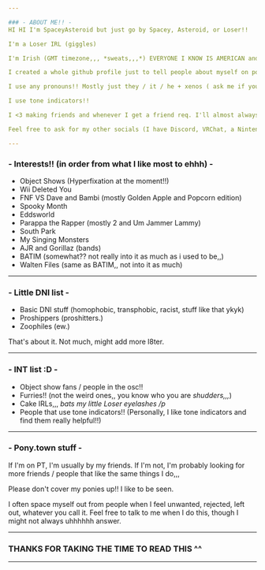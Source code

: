 ```yaml
---

### - ABOUT ME!! -
HI HI I'm SpaceyAsteroid but just go by Spacey, Asteroid, or Loser!!

I'm a Loser IRL (giggles)

I'm Irish (GMT timezone,,, *sweats,,,*) EVERYONE I KNOW IS AMERICAN and im like so far ahead of them *sobs violently.*

I created a whole github profile just to tell people about myself on pony.town,,, lol

I use any pronouns!! Mostly just they / it / he + xenos ( ask me if you want to know what they are!! :D )

I use tone indicators!!

I <3 making friends and whenever I get a friend req. I'll almost always accept it so feel free to friend me if you want to ^^

Feel free to ask for my other socials (I have Discord, VRChat, a Nintendo Switch, a Playstation [PS4,,*sobs*], ROBLOX, and more..*giggles*)

---
```


### - Interests!! (in order from what I like most to ehhh) -
- Object Shows (Hyperfixation at the moment!!)
- Wii Deleted You
- FNF VS Dave and Bambi (mostly Golden Apple and Popcorn edition)
- Spooky Month
- Eddsworld
- Parappa the Rapper (mostly 2 and Um Jammer Lammy)
- South Park
- My Singing Monsters
- AJR and Gorillaz (bands)
- BATIM (somewhat?? not really into it as much as i used to be,,)
- Walten Files (same as BATIM,, not into it as much)

---

### - Little DNI list -
- Basic DNI stuff (homophobic, transphobic, racist, stuff like that ykyk)
- Proshippers (proshitters.)
- Zoophiles (ew.)

That's about it. Not much, might add more l8ter.

---

### - INT list :D -
- Object show fans / people in the osc!!
- Furries!! (not the weird ones,, you know who you are *shudders,,,*)
- Cake IRLs,,, *bats my little Loser eyelashes /p*
- People that use tone indicators!! (Personally, I like tone indicators and find them really helpful!!)

---

### - Pony.town stuff -

If I'm on PT, I'm usually by my friends. If I'm not, I'm probably looking for more friends / people that like the same things I do,,,

Please don't cover my ponies up!! I like to be seen.

I often space myself out from people when I feel unwanted, rejected, left out, whatever you call it. Feel free to talk to me when I do this, though I might not always uhhhhhh answer.

---

### THANKS FOR TAKING THE TIME TO READ THIS ^^

---

<!--
**SpaceyAsteroid/SpaceyAsteroid** is a ✨ _special_ ✨ repository because its `README.md` (this file) appears on your GitHub profile.

Here are some ideas to get you started:

- 🔭 I’m currently working on ...
- 🌱 I’m currently learning ...
- 👯 I’m looking to collaborate on ...
- 🤔 I’m looking for help with ...
- 💬 Ask me about ...
- 📫 How to reach me: ...
- 😄 Pronouns: ...
- ⚡ Fun fact: ...
-->
